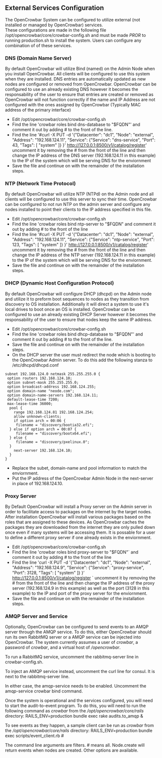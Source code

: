## External Services Configuration

The OpenCrowbar System can be configured to utilize external (not installed or managed by OpenCrowbar) services.  
These configurations are made in the following file /opt/opencrowbar/core/crowbar-config.sh and must be made *PROR* to 
running production.sh to install the system.  Users can configure any combination of of these services.

### DNS (Domain Name Server)

By default OpenCrowbar will utilize Bind (named) on the Admin Node when you install OpenCrowbar.  All clients will be 
configured to use this system when they are installed.  DNS entries are automatically updated as new nodes are configured
or removed from OpenCrowbar.  OpenCrowbar can be configured to use an already existing DNS however it becomes the 
responsability of the user to ensure that entries are created or removed as OpenCrowbar will not function correctly if 
the name and IP Address are not configured with the ones assigned by OpenCrowbar (Typically MAC address of the primary interface)

*  Edit /opt/opencrowbar/core/crowbar-config.sh
*  Find the line 'crowbar roles bind dns-database to "$FQDN"' and comment it out by adding # to the front of the line.
*  Find the line '#curl -X PUT -d '{"Datacenter": "dc1", "Node": "external", "Address": "192.168.124.11", "Service": {"Service": "dns-service", "Port": 43, "Tags": [ "system" ]} }' http://127.0.0.1:8500/v1/catalog/register' uncomment it by removing the # from the front of the line and then change the IP address of the DNS server (192.168.124.11 in this example) to the IP of the system which will be serving DNS for the enviornment
*  Save the file and continue on with the remainder of the installation steps.

###  NTP (Network Time Protocol)

By default OpenCrowbar will utilize NTP (NTPd) on the Admin node and all clients will be configured to use this server to sync their time.  OpenCrowbar can be configured to not run NTP on the admin server and configure any nodes installed to point their clients to the IP address specified in this file.

*  Edit /opt/opencrowbar/core/crowbar-config.sh
*  Find the line 'crowbar roles bind ntp-server to "$FQDN" and comment it out by adding # to the front of the line
*   Find the line '#curl -X PUT -d '{"Datacenter": "dc1", "Node": "external", "Address": "192.168.124.11", "Service": {"Service": "ntp-service", "Port": 123, "Tags": [ "system" ]} }'       http://127.0.0.1:8500/v1/catalog/register' uncomment it by removing the # from the front of the line and then change the IP address of the NTP server (192.168.124.11 in this example) to the IP of the system which will be serving DNS for the enviornment.
*  Save the file and continue on with the remainder of the installation steps.

###  DHCP (Dynamic Host Configuration Protocol)

By default OpenCrowbar will configure DHCP (dhcpd) on the Admin node and utilize it to preform boot sequences to nodes as they transition from discovery to OS installation.  Additionally it will direct a system to use it's local drives to boot once an OS is installed.  OpenCrowbar can be configured to use an already existing DHCP Server however it becomes the responsability of the user to ensure that nodes keep the same IP address.  

*  Edit /opt/opencrowbar/core/crowbar-config.sh
*  Find the line 'crowbar roles bind dhcp-database to "$FQDN"' and comment it out by adding # to the front of the line.
*  Save the file and continue on with the remainder of the installation steps.
*  On the DHCP server the user must redirect the node which is booting to the OpenCrowbar Admin server.  To do this add the following stanza to /etc/dhcpd/dhcpd.conf

```
subnet 192.168.124.0 netmask 255.255.255.0 {
 option routers 192.168.124.10;
 option subnet-mask 255.255.255.0;
 option broadcast-address 192.168.124.255;
 option domain-name "neode.com";
 option domain-name-servers 192.168.124.11;
 default-lease-time 7200;
 max-lease-time 36000;
  pool {
    range 192.168.124.81 192.168.124.254;
    allow unknown-clients;
    if option arch = 00:06 {
     filename = "discovery/bootia32.efi";
  } else if option arch = 00:07 {
     filename = "discovery/bootx64.efi";
  } else {
     filename = "discovery/pxelinux.0";
  }
    next-server 192.168.124.10;
  }   
}
```

*  Replace the subet, domain-name and pool information to match the enviornment.
*  Put the IP address of the OpenCrowbar Admin Node in the next-server in place of 192.168.124.10.
  
### Proxy Server

By Default OpenCrowbar will install a Proxy server on the Admin server in order to facilitate access to packages on the internet by the target nodes.  After installation OpenCrowbar will install various packages based on the roles that are assigned to these devices.  As OpenCrowbar caches the packages they are downloaded from the internet they are only pulled down once even if many systems will be accessing them.  It is possable for a user to define a different proxy server if one already exists in the enviornment.

*  Edit /opt/opencrowbar/core/crowbar-config.sh
*  Find the line 'crowbar roles bind proxy-server to "$FQDN"` and comment it out by adding # to the front of the line
*   Find the line 'curl -X PUT -d '{"Datacenter": "dc1", "Node": "external", "Address": "192.168.124.9", "Service": {"Service": "proxy-service", "Port": 3128, "Tags": [ "system" ]} }' http://127.0.0.1:8500/v1/catalog/register
` uncomment it by removing the # from the front of the line and then change the IP address of the proxy server (192.168.124.9 in this example) as well as the port (3128 in this example) to the IP and port of the proxy server for the enviornment.
*  Save the file and continue on with the remainder of the installation steps.

### AMQP Server and Service

Optionally, OpenCrowbar can be configured to send events to an AMQP server through the AMQP service.  To do this, either OpenCrowbar
should run its own RabbitMQ server or a AMQP service can be injected into OpenCrowbar.  The system currently assumes a user of *crowbar*,
a password of *crowbar*, and a virtual host of */opencrowbar*.  

To run a RabbitMQ service, uncomment the rabbitmq-server line in crowbar-config.sh.

To inject an AMQP service instead, uncomment the curl line for consul.  It is next to the rabbitmq-server line.  

In either case, the amqp-service needs to be enabled.  Uncomment the amqp-service crowbar bind command.

Once the system is operational and the services configured, you will need to start the audit-to-event program.  To do this,
you will need to run the following command as *crowbar* from the */opt/opencrowbar/core/rails* directory:
RAILS_ENV=production bundle exec rake audits.to_amqp &

To see events as they happen, a sample client can be run as *crowbar* from the */opt/opencrowbar/core/rails* directory:
RAILS_ENV=production bundle exec scripts/event_client.rb \#

The command line arguments are filters.  \# means all.  Node.create will return events when nodes are created.  Other options 
are available.